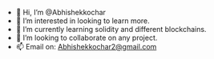 - 👋 Hi, I’m @Abhishekkochar
- 👀 I’m interested in looking to learn more. 
- 🌱 I’m currently learning solidity and different blockchains.
- 💞️ I’m looking to collaborate on any project.
- 📫 Email on: Abhishekkochar2@gmail.com

<!---
Abhishekkochar/Abhishekkochar is a ✨ special ✨ repository because its `README.md` (this file) appears on your GitHub profile.
You can click the Preview link to take a look at your changes.
--->
